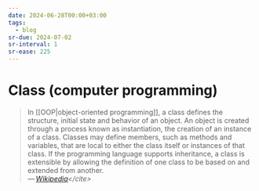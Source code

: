```yaml
---
date: 2024-06-28T00:00+03:00
tags:
  - blog
sr-due: 2024-07-02
sr-interval: 1
sr-ease: 225
---
```


# Class (computer programming)

> In [[OOP|object-oriented programming]], a class defines the structure, initial
> state and behavior of an object. An object is created through a process known
> as instantiation, the creation of an instance of a class. Classes may define
> members, such as methods and variables, that are local to either the class
> itself or instances of that class. If the programming language supports
> inheritance, a class is extensible by allowing the definition of one class to
> be based on and extended from another.\
> — <cite>[Wikipedia](https://en.wikipedia.org/wiki/Class_(computer_programming))</cite>
